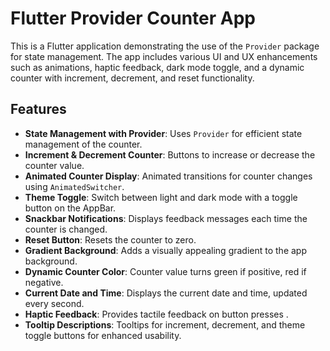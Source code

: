 # Flutter Provider Counter App

This is a Flutter application demonstrating the use of the `Provider` package for state management. The app includes various UI and UX enhancements such as animations, haptic feedback, dark mode toggle, and a dynamic counter with increment, decrement, and reset functionality.

## Features

- **State Management with Provider**: Uses `Provider` for efficient state management of the counter.
- **Increment & Decrement Counter**: Buttons to increase or decrease the counter value.
- **Animated Counter Display**: Animated transitions for counter changes using `AnimatedSwitcher`.
- **Theme Toggle**: Switch between light and dark mode with a toggle button on the AppBar.
- **Snackbar Notifications**: Displays feedback messages each time the counter is changed.
- **Reset Button**: Resets the counter to zero.
- **Gradient Background**: Adds a visually appealing gradient to the app background.
- **Dynamic Counter Color**: Counter value turns green if positive, red if negative.
- **Current Date and Time**: Displays the current date and time, updated every second.
- **Haptic Feedback**: Provides tactile feedback on button presses .
- **Tooltip Descriptions**: Tooltips for increment, decrement, and theme toggle buttons for enhanced usability.

